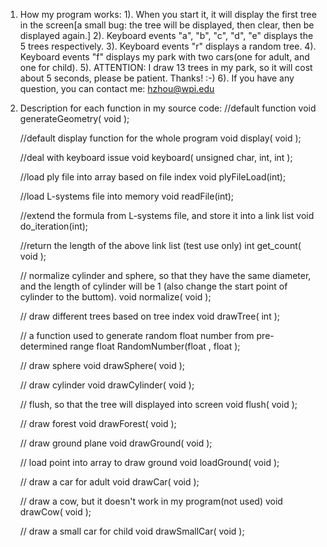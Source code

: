 1. How my program works:
	1). When you start it, it will display the first tree in the screen[a small bug: the tree will be displayed, then clear, then be displayed again.]
	2). Keyboard events "a", "b", "c", "d", "e" displays the 5 trees respectively. 
	3). Keyboard events "r" displays a random tree. 
	4). Keyboard events "f" displays my park with two cars(one for adult, and one for child). 
	5). ATTENTION: I draw 13 trees in my park, so it will cost about 5 seconds, please be patient. Thanks! :-) 
	6). If you have any question, you can contact me: hzhou@wpi.edu

2. Description for each function in my source code:
	//default function
	void generateGeometry( void );

	//default display function for the whole program
	void display( void );

	//deal with keyboard issue
	void keyboard( unsigned char, int, int );

	//load ply file into array based on file index
	void plyFileLoad(int);

	//load L-systems file into memory
	void readFile(int);

	//extend the formula from L-systems file, and store it into a link list 
	void do_iteration(int);

	//return the length of the above link list (test use only)
	int get_count( void );

	// normalize cylinder and sphere, so that they have the same diameter, and the length of cylinder will be 1 (also change the start point of cylinder to the buttom).
	void normalize( void );

	// draw different trees based on tree index
	void drawTree( int );

	// a function used to generate random float number from pre-determined range
	float RandomNumber(float , float );

	// draw sphere
	void drawSphere( void );

	// draw cylinder
	void drawCylinder( void );

	// flush, so that the tree will displayed into screen
	void flush( void );

	// draw forest
	void drawForest( void );

	// draw ground plane
	void drawGround( void );

	// load point into array to draw ground
	void loadGround( void );

	// draw a car for adult
	void drawCar( void );

	// draw a cow, but it doesn't work in my program(not used)
	void drawCow( void );

	// draw a small car for child
	void drawSmallCar( void );

